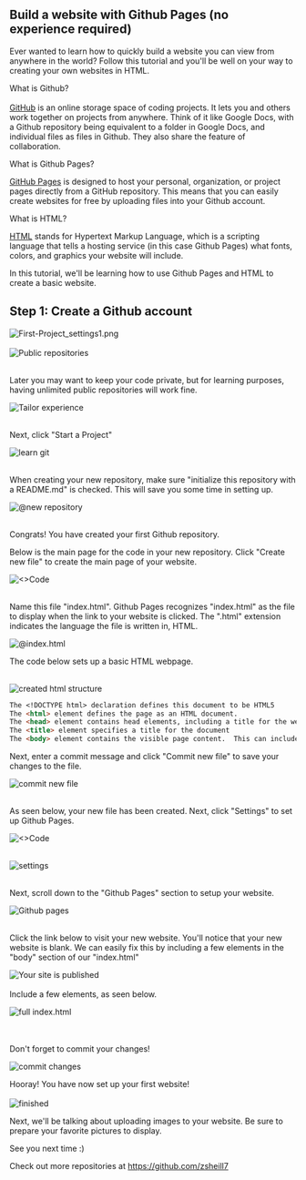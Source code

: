 ## Build a website with Github Pages (no experience required)

Ever wanted to learn how to quickly build a website you can view from anywhere in the world?  Follow this tutorial and you'll be well on your way to creating your own websites in HTML.  

What is Github? <br><br>
 <a href="github.com">GitHub</a> is an online storage space of coding projects.  It lets you and others work together on projects from anywhere.  Think of it like Google Docs, with a Github repository being equivalent to a folder in Google Docs, and individual files as files in Github.  They also share the feature of collaboration. 
 
 What is Github Pages?
 
 <a href="https://pages.github.com/">GitHub Pages</a> is designed to host your personal, organization, or project pages directly from a GitHub repository. This means that you can easily create websites for free by uploading files into your Github account. 
 
 What is HTML? 
 
 <a href="http://www.w3schools.com/html/">HTML</a> stands for Hypertext Markup Language, which is a scripting language that tells a hosting service (in this case Github Pages) what fonts, colors, and graphics your website will include. 
 
 In this tutorial, we'll be learning how to use Github Pages and HTML to create a basic website.
 
 ## Step 1: Create a Github account

![First-Project_settings1.png](1.png)
<br>
<br>
![Public repositories](2.png)
<br>
<br>


Later you may want to keep your code private, but for learning purposes, having unlimited public repositories will work fine. 



![Tailor experience](3.png)
<br>
<br>


Next, click "Start a Project"



![learn git](4.png)
<br>
<br>


When creating your new repository, make sure "initialize this repository with a README.md" is checked.  This will save you some time in setting up. 



![@new repository](5.png)
<br>
<br>


Congrats!  You have created your first Github repository.  

Below is the main page for the code in your new repository.  Click "Create new file" to create the main page of your website.



![<>Code](6.png)
<br>
<br>


Name this file "index.html".  Github Pages recognizes "index.html" as the file to display when the link to your website is clicked.  The ".html" extension indicates the language the file is written in, HTML. 



![@index.html](7.png)



The code below sets up a basic HTML webpage.
<br>
<br>


![created html structure](8.png)



```markdown
The <!DOCTYPE html> declaration defines this document to be HTML5
The <html> element defines the page as an HTML document.
The <head> element contains head elements, including a title for the website.
The <title> element specifies a title for the document
The <body> element contains the visible page content.  This can include paragraphs and headers.
```



Next, enter a commit message and click "Commit new file" to save your changes to the file.



![commit new file](9.png)
<br>
<br>


As seen below, your new file has been created.  Next, click "Settings" to set up Github Pages. 



![<>Code](10.png)
<br>
<br>

![settings](11.png)
<br>
<br>

Next, scroll down to the "Github Pages" section to setup your website. 



![Github pages](12.png)
<br>
<br>

Click the link below to visit your new website. You'll notice that your new website is blank.  We can easily fix this by including a few elements in the "body" section of our "index.html"



![Your site is published](13.png)
<br>
<br>
Include a few elements, as seen below.



![full index.html](14.png)

<br>
<br>
Don't forget to commit your changes! 



![commit changes](15.png)

Hooray!  You have now set up your first website!
<br>
<br>
![finished](mywebsite.png)


Next, we'll be talking about uploading images to your website.  Be sure to prepare your favorite pictures to display. 

See you next time :)
<br>

Check out more repositories at <a href="https://github.com/zsheill7">https://github.com/zsheill7</a>

<!--### Markdown

Markdown is a lightweight and easy-to-use syntax for styling your writing. It includes conventions for

```markdown
Syntax highlighted code block

# Header 1
## Header 2
### Header 3

- Bulleted
- List

1. Numbered
2. List

**Bold** and _Italic_ and `Code` text

[Link](url) and ![Image](src)
```

For more details see [GitHub Flavored Markdown](https://guides.github.com/features/mastering-markdown/).

### Jekyll Themes

Your Pages site will use the layout and styles from the Jekyll theme you have selected in your [repository settings](https://github.com/zsheill7/SwiftTutorial/settings). The name of this theme is saved in the Jekyll `_config.yml` configuration file.

### Support or Contact

Having trouble with Pages? Check out our [documentation](https://help.github.com/categories/github-pages-basics/) or [contact support](https://github.com/contact) and we’ll help you sort it out.-->
